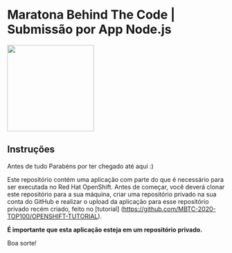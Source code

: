 # Maratona Behind The Code | Submissão por App Node.js

<img src="https://avatars3.githubusercontent.com/u/9950313?s=200&v=4" width="200rem"/>

## Instruções

Antes de tudo Parabéns por ter chegado até aqui :)

Este repositório contém uma aplicação com parte do que é necessário para ser executada no Red Hat OpenShift. Antes de começar, você deverá clonar este repositório para a sua máquina, criar uma repositório privado na sua conta do GitHub e realizar o upload da aplicação para esse repositório privado recém criado, feito no [tutorial] (https://github.com/MBTC-2020-TOP100/OPENSHIFT-TUTORIAL).

**É importante que esta aplicação esteja em um repositório privado.**

Boa sorte!
